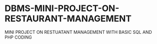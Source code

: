 # DBMS-MINI-PROJECT-ON-RESTAURANT-MANAGEMENT
MINI PROJECT ON RESTUATANT MANAGEMENT WITH  BASIC SQL AND PHP CODING
